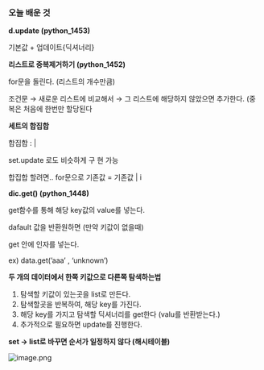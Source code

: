 ### 오늘 배운 것

**d.update (python_1453)**

기본값 + 업데이트{딕셔너리}

**리스트로 중복제거하기 (python_1452)**

for문을 돌린다. (리스트의 개수만큼)

조건문 → 새로운 리스트에 비교해서 → 그 리스트에 해당하지 않았으면 추가한다. (중복은 처음에 한번만 할당된다

**세트의 합집합**

합집합 : |   

set.update 로도 비슷하게 구 현 가능

합집합 할려면.. for문으로 기존값 = 기존값 | i

**dic.get() (python_1448)**

get함수를 통해 해당 key값의 value를 넣는다.

dafault 값을 반환원하면 (만약 키값이 없을때)

get 안에 인자를 넣는다.

ex) data.get(’aaa’ , ‘unknown’)

**두 개의 데이터에서 한쪽 키값으로 다른쪽 탐색하는법**

1. 탐색할 키값이 있는곳을 list로 만든다.
2. 탐색할곳을 반복하여, 해당 key를 가진다.
3. 해당 key를 가지고 탐색할 딕셔너리를 get한다 (valu를 반환받는다.)
4. 추가적으로 필요하면 update를 진행한다.

**set → list로 바꾸면 순서가 일정하지 않다 (해시테이블)**

![image.png](attachment:380c9e5b-2789-4d65-a324-21cb46c1c782:image.png)